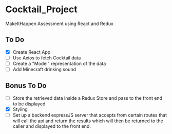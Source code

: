 # Cocktail_Project
MakeItHappen Assessment using React and Redux

## To Do
- [x] Create React App
- [ ] Use Axios to fetch Cocktail data
- [ ] Create a "Model" representation of the data
- [ ] Add Minecraft drinking sound
## Bonus To Do
- [ ] Store the retrieved data inside a Redux Store and pass to the front end to be displayed
- [x] Styling
- [ ] Set up a backend expressJS server that accepts from certain routes that will call the api and return the results which will then be returned to the caller and displayed to the front end. 